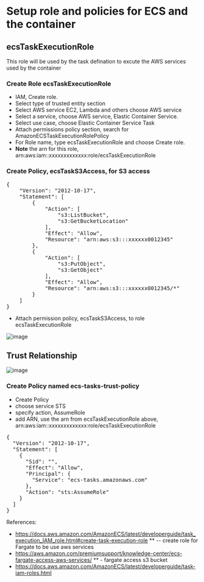 # Setup role and policies for ECS and the container

##  ecsTaskExecutionRole

This role will be used by the task defination to  excute the AWS services used by the container

### Create Role ecsTaskExecutionRole
- IAM, Create role.
- Select type of trusted entity section
- Select AWS service EC2, Lambda and others choose AWS service
- Select a service,  choose AWS service, Elastic Container Service.
- Select use case, choose Elastic Container Service Task
- Attach permissions policy section, search for AmazonECSTaskExecutionRolePolicy
- For Role name, type ecsTaskExecutionRole and choose Create role.
- **Note** the arn for this role, arn:aws:iam::xxxxxxxxxxxxx:role/ecsTaskExecutionRole

### Create Policy, ecsTaskS3Access, for S3 access
<pre>
{
    "Version": "2012-10-17",
    "Statement": [
        {
            "Action": [
                "s3:ListBucket",
                "s3:GetBucketLocation"
            ],
            "Effect": "Allow",
            "Resource": "arn:aws:s3:::xxxxxx0012345"
        },
        {
            "Action": [
                "s3:PutObject",
                "s3:GetObject"
            ],
            "Effect": "Allow",
            "Resource": "arn:aws:s3:::xxxxxx0012345/*"
        }
    ]
}
</pre> 

- Attach permission policy, ecsTaskS3Access, to role ecsTaskExecutionRole


![image](https://user-images.githubusercontent.com/52529498/126923912-6dd14fcf-2864-40c5-9dbc-b0ffd0d3a2c7.png)

## Trust Relationship
![image](https://user-images.githubusercontent.com/52529498/126924305-3085a6b7-9389-4a6c-9c60-6aff0618f73d.png)

### Create Policy named ecs-tasks-trust-policy
- Create Policy
- choose service STS
 - specify action, AssumeRole
 - add ARN, use the arn from ecsTaskExecutionRole above, arn:aws:iam::xxxxxxxxxxxxx:role/ecsTaskExecutionRole

<pre>
{
  "Version": "2012-10-17",
  "Statement": [
    {
      "Sid": "",
      "Effect": "Allow",
      "Principal": {
        "Service": "ecs-tasks.amazonaws.com"
      },
      "Action": "sts:AssumeRole"
    }
  ]
}
</pre>

References:
- https://docs.aws.amazon.com/AmazonECS/latest/developerguide/task_execution_IAM_role.html#create-task-execution-role  ** -- create role for Fargate to be use aws services
- https://aws.amazon.com/premiumsupport/knowledge-center/ecs-fargate-access-aws-services/ ** - fargate access s3 bucket
- https://docs.aws.amazon.com/AmazonECS/latest/developerguide/task-iam-roles.html

